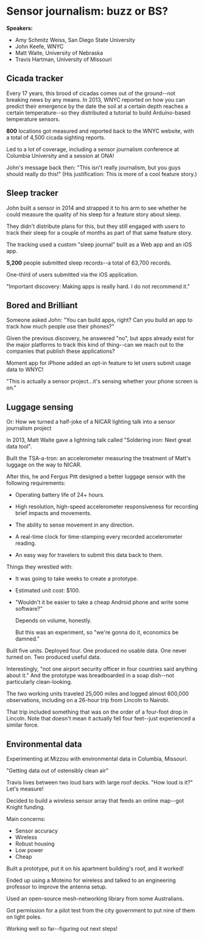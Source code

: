 # Sensor journalism: buzz or BS? #

**Speakers:**

* Amy Schmitz Weiss, San Diego State University
* John Keefe, WNYC
* Matt Waite, University of Nebraska
* Travis Hartman, University of Missouri

## Cicada tracker ##

Every 17 years, this brood of cicadas comes out of the ground--not breaking
news by any means. In 2013, WNYC reported on how you can predict their
emergence by the date the soil at a certain depth reaches a certain
temperature--so they distributed a tutorial to build Arduino-based temperature
sensors.

**800** locations got measured and reported back to the WNYC website, with a
total of 4,500 cicada sighting reports.

Led to a lot of coverage, including a sensor journalism conference at Columbia
University and a session at ONA!

John's message back then: "This isn't really journalism, but you guys should
really do this!" (His justification: This is more of a cool feature story.)

## Sleep tracker ##

John built a sensor in 2014 and strapped it to his arm to see whether he could
measure the quality of his sleep for a feature story about sleep.

They didn't distribute plans for this, but they still engaged with users to
track their sleep for a couple of months as part of that same feature story.

The tracking used a custom "sleep journal" built as a Web app and an iOS app.

**5,200** people submitted sleep records--a total of 63,700 records.

One-third of users submitted via the iOS application.

"Important discovery: Making apps is really hard. I do not recommend it."

## Bored and Brilliant ##

Someone asked John: "You can build apps, right? Can you build an app to track
how much people use their phones?"

Given the previous discovery, he answered "no", but apps already exist for the
major platforms to track this kind of thing--can we reach out to the companies
that publish these applications?

Moment app for iPhone added an opt-in feature to let users submit usage data to
WNYC!

"This is actually a sensor project...it's sensing whether your phone screen is
on."

## Luggage sensing ##

Or: How we turned a half-joke of a NICAR lighting talk into a sensor journalism project

In 2013, Matt Waite gave a lightning talk called "Soldering iron: Next great
data tool".

Built the TSA-a-tron: an accelerometer measuring the treatment of Matt's
luggage on the way to NICAR.

After this, he and Fergus Pitt designed a better luggage sensor with the
following requirements:

* Operating battery life of 24+ hours.

* High resolution, high-speed accelerometer responsiveness for recording brief
  impacts and movements.

* The ability to sense movement in any direction.

* A real-time clock for time-stamping every recorded accelerometer reading.

* An easy way for travelers to submit this data back to them.

Things they wrestled with:

* It was going to take weeks to create a prototype.

* Estimated unit cost: $100.

* "Wouldn't it be easier to take a cheap Android phone and write some
  software?"

  Depends on volume, honestly.

  But this was an experiment, so "we're gonna do it, economics be damned."

Built five units. Deployed four. One produced no usable data. One never turned
on. Two produced useful data.

Interestingly, "not one airport security officer in four countries said
anything about it." And the prototype was breadboarded in a soap dish--not
particularly clean-looking.

The two working units traveled 25,000 miles and logged almost 600,000
observations, including on a 26-hour trip from Lincoln to Nairobi.

That trip included something that was on the order of a four-foot drop in
Lincoln. Note that doesn't mean it actually fell four feet--just experienced a
similar force.

## Environmental data ##

Experimenting at Mizzou with environmental data in Columbia, Missouri.

"Getting data out of ostensibly clean air"

Travis lives between two loud bars with large roof decks. "How loud is it?"
Let's measure!

Decided to build a wireless sensor array that feeds an online map--got Knight
funding.

Main concerns:

* Sensor accuracy
* Wireless
* Robust housing
* Low power
* Cheap

Built a prototype, put it on his apartment building's roof, and it worked!

Ended up using a Moteino for wireless and talked to an engineering professor to
improve the antenna setup.

Used an open-source mesh-networking library from some Australians.

Got permission for a pilot test from the city government to put nine of them on
light poles.

Working well so far--figuring out next steps!
